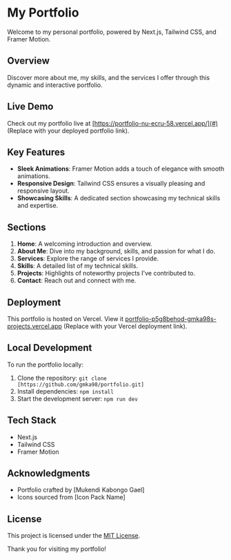 # My Portfolio

Welcome to my personal portfolio, powered by Next.js, Tailwind CSS, and Framer Motion.

## Overview

Discover more about me, my skills, and the services I offer through this dynamic and interactive portfolio.

## Live Demo

Check out my portfolio live at [https://portfolio-nu-ecru-58.vercel.app/](#) (Replace with your deployed portfolio link).

## Key Features

- **Sleek Animations**: Framer Motion adds a touch of elegance with smooth animations.
- **Responsive Design**: Tailwind CSS ensures a visually pleasing and responsive layout.
- **Showcasing Skills**: A dedicated section showcasing my technical skills and expertise.

## Sections

1. **Home**: A welcoming introduction and overview.
2. **About Me**: Dive into my background, skills, and passion for what I do.
3. **Services**: Explore the range of services I provide.
4. **Skills**: A detailed list of my technical skills.
5. **Projects**: Highlights of noteworthy projects I've contributed to.
6. **Contact**: Reach out and connect with me.

## Deployment

This portfolio is hosted on Vercel. View it [
portfolio-p5g8behod-gmka98s-projects.vercel.app](#) (Replace with your Vercel deployment link).

## Local Development

To run the portfolio locally:

1. Clone the repository: `git clone [https://github.com/gmka98/portfolio.git]`
2. Install dependencies: `npm install`
3. Start the development server: `npm run dev`

## Tech Stack

- Next.js
- Tailwind CSS
- Framer Motion

## Acknowledgments

- Portfolio crafted by [Mukendi Kabongo Gael]
- Icons sourced from [Icon Pack Name]

## License

This project is licensed under the [MIT License](LICENSE.md).

Thank you for visiting my portfolio!
